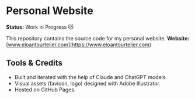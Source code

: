 # Personal Website

**Status:** Work in Progress 😽  

This repository contains the source code for my personal website. **Website:** [www.eloantourtelier.com](https://www.eloantourtelier.com)

## Tools & Credits

- Built and iterated with the help of Claude and ChatGPT models.  
- Visual assets (favicon, logo) designed with Adobe Illustrator.  
- Hosted on GitHub Pages.
